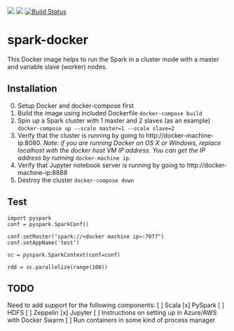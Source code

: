 [![](https://images.microbadger.com/badges/image/kz85/spark-docker.svg)](https://microbadger.com/images/kz85/spark-docker "Get your own image badge on microbadger.com") [![](https://images.microbadger.com/badges/version/kz85/spark-docker.svg)](https://microbadger.com/images/kz85/spark-docker "Get your own version badge on microbadger.com") [![Build Status](https://travis-ci.org/kzabashta/spark-docker.svg?branch=master)](https://travis-ci.org/kzabashta/spark-docker)


# spark-docker
This Docker image helps to run the Spark in a cluster mode with a master and variable slave (worker) nodes.

## Installation
0. Setup Docker and docker-compose first
1. Build the image using included Dockerfile ```docker-compose build```
2. Spin up a Spark cluster with 1 master and 2 slaves (as an example) ```docker-compose up --scale master=1 --scale slave=2```
3. Verify that the cluster is running by going to http://docker-machine-ip:8080. *Note: if you are running Docker on OS X or Windows, replace localhost with the docker host VM IP address. You can get the IP address by running* ```docker-machine ip```.
4. Verify that Jupyter notebook server is running by going to http://docker-machine-ip:8888
5. Destroy the cluster ```docker-compose down```

## Test

```
import pyspark
conf = pyspark.SparkConf()

conf.setMaster("spark://<docker machine ip>:7077")
conf.setAppName('test')

sc = pyspark.SparkContext(conf=conf)

rdd = sc.parallelize(range(100))
```

## TODO
Need to add support for the following components:
[ ] Scala
[x] PySpark
[ ] HDFS
[ ] Zeppelin
[x] Jupyter
[ ] Instructions on setting up in Azure/AWS with Docker Swarm
[ ] Run containers in some kind of process manager